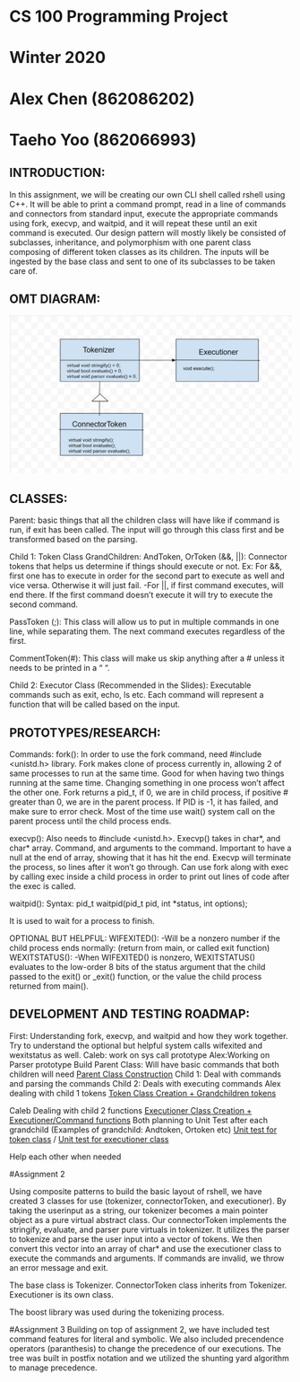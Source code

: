 # CS 100 Programming Project
# Winter 2020
# Alex Chen (862086202)
# Taeho Yoo (862066993)

## INTRODUCTION:
In this assignment, we will be creating our own CLI shell called rshell using C++. It will be able to print a command prompt, read in a line of commands and connectors from standard input, execute the appropriate commands using fork, execvp, and waitpid, and it will repeat these until an exit command is executed. Our design pattern will mostly likely be consisted of subclasses, inheritance, and polymorphism with one parent class composing of different token classes as its children. The inputs will be ingested by the base class and sent to one of its subclasses to be taken care of.  

## OMT DIAGRAM:


![](images/newOmt.PNG) 

## CLASSES:
Parent: basic things that all the children class will have like if command is run, if exit has been called. The input will go through this class first and be transformed based on the parsing. 

Child 1: Token Class
GrandChildren: AndToken, OrToken (&&, ||): Connector tokens that helps us determine if things should execute or not. Ex: For &&, first one has to execute in order for the second part to execute as well and vice versa. Otherwise it will just fail. 
-For ||, if first command executes, will end there. If the first command doesn’t execute it will try to execute the second command.

PassToken (;): This class will allow us to put in multiple commands in one line, while separating them. The next command executes regardless of the first. 

CommentToken(#): This class will make us skip anything after a # unless it needs to be printed in a “ “.

Child 2: Executor Class (Recommended in the Slides): Executable commands such as exit, echo, ls etc. Each command will represent a function that will be called based on the input. 

## PROTOTYPES/RESEARCH:
Commands:
fork():
In order to use the fork command, need #include <unistd.h> library. Fork makes clone of process currently in, allowing 2 of same processes to run at the same time. Good for when having two things running at the same time. Changing something in one process won’t affect the other one. Fork returns a pid_t, if 0, we are in child process, if positive # greater than 0, we are in the parent process. If PID is -1, it has failed, and make sure to error check. Most of the time use wait() system call on the parent process until the child process ends. 

execvp(): 
Also needs to #include <unistd.h>.  Execvp() takes in char*, and char* array. Command, and arguments to the command. Important to have a null at the end of array, showing that it has hit the end. Execvp will terminate the process, so lines after it won’t go through. Can use fork along with exec by calling exec inside a child process in order to print out lines of code after the exec is called. 

waitpid():
Syntax: pid_t waitpid(pid_t pid, int *status, int options);

It is used to wait for a process to finish. 

OPTIONAL BUT HELPFUL:
WIFEXITED(): 
-Will be a nonzero number if the child process ends normally: (return from main, or called exit function)
WEXITSTATUS(): 
-When WIFEXITED() is nonzero, WEXITSTATUS() evaluates to the low-order 8 bits of the status argument that the child passed to the exit() or _exit() function, or the value the child process returned from main().

## DEVELOPMENT AND TESTING ROADMAP:
First: Understanding fork, execvp, and waitpid and how they work together. Try to understand the optional but helpful system calls wifexited and wexitstatus as well.
Caleb: work on sys call prototype
Alex:Working on Parser prototype
Build Parent Class: Will have basic commands that both children will need
      [Parent Class Construction](https://github.com/cs100/assignment-acty/issues/2)
Child 1: Deal with commands and parsing the commands 
Child 2: Deals with executing commands
Alex dealing with child 1 tokens
      [Token Class Creation + Grandchildren tokens](https://github.com/cs100/assignment-acty/issues/3)

Caleb Dealing with child 2 functions 
      [Executioner Class Creation + Executioner/Command functions](https://github.com/cs100/assignment-acty/issues/1)
Both planning to Unit Test after each grandchild (Examples of grandchild: Andtoken, Ortoken etc)
      [Unit test for token class](https://github.com/cs100/assignment-acty/issues/5)  /
      [Unit test for executioner class](https://github.com/cs100/assignment-acty/issues/4)      
 
Help each other when needed

#Assignment 2

Using composite patterns to build the basic layout of rshell, we have created 3 classes for use (tokenizer, connectorToken, and executioner). By taking the userinput as a string, our tokenizer becomes a main pointer object as a pure virtual abstract class. Our connectorToken implements the stringify, evaluate, and parser pure virtuals in tokenizer. It utilizes the parser to tokenize and parse the user input into a vector of tokens. We then convert this vector into an array of char* and use the executioner class to execute the commands and arguments. If commands are invalid, we throw an error message and exit. 

The base class is Tokenizer. ConnectorToken class inherits from Tokenizer. Executioner is its own class. 

The boost library was used during the tokenizing process. 

#Assignment 3
Building on top of assignment 2, we have included test command features for literal and symbolic. We also included precendence operators (paranthesis) to change the precedence of our executions. The tree was built in postfix notation and we utilized the shunting yard algorithm to manage precedence. 


